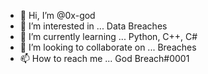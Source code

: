 - 👋 Hi, I’m @0x-god
- 👀 I’m interested in ... Data Breaches
- 🌱 I’m currently learning ... Python, C++, C#
- 💞️ I’m looking to collaborate on ... Breaches
- 📫 How to reach me ... God Breach#0001
